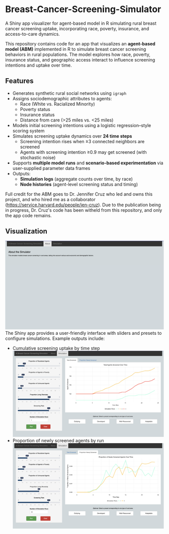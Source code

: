 # Breast-Cancer-Screening-Simulator
A Shiny app visualizer for agent-based model in R simulating rural breast cancer screening uptake, incorporating race, poverty, insurance, and access-to-care dynamics.  

This repository contains code for an app that visualizes an **agent-based model (ABM)** implemented in R to simulate breast cancer screening behaviors in rural populations. The model explores how race, poverty, insurance status, and geographic access interact to influence screening intentions and uptake over time.  

## Features
- Generates synthetic rural social networks using `igraph`
- Assigns sociodemographic attributes to agents:
  - Race (White vs. Racialized Minority)
  - Poverty status
  - Insurance status
  - Distance from care (>25 miles vs. <25 miles)
- Models initial screening intentions using a logistic regression–style scoring system
- Simulates screening uptake dynamics over **24 time steps**
  - Screening intention rises when ≥3 connected neighbors are screened
  - Agents with screening intention ≥0.9 may get screened (with stochastic noise)
- Supports **multiple model runs** and **scenario-based experimentation** via user-supplied parameter data frames
- Outputs:
  - **Simulation logs** (aggregate counts over time, by race)
  - **Node histories** (agent-level screening status and timing)
 
Full credit for the ABM goes to Dr. Jennifer Cruz who led and owns this project, and who hired me as a collaborator (https://service.harvard.edu/people/jen-cruz). Due to the publication being in progress, Dr. Cruz's code has been witheld from this repository, and only the app code remains.

## Visualization
![home](https://github.com/karthik-krishnan-28/Breast-Cancer-Screening-Simulator/blob/main/app-screens/sim-home.png)
The Shiny app provides a user-friendly interface with sliders and presets to configure simulations. Example outputs include:
- Cumulative screening uptake by time step
  ![total-screened](https://github.com/karthik-krishnan-28/Breast-Cancer-Screening-Simulator/blob/main/app-screens/total-screened.png)
- Proportion of newly screened agents by run
  ![newly-screened](https://github.com/karthik-krishnan-28/Breast-Cancer-Screening-Simulator/blob/main/app-screens/proportion-newly-screened.png)

